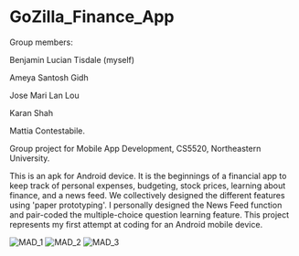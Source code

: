 # GoZilla_Finance_App

Group members:

Benjamin Lucian Tisdale (myself)

Ameya Santosh Gidh

Jose Mari Lan Lou

Karan Shah

Mattia Contestabile.

Group project for Mobile App Development, CS5520, Northeastern University.

This is an apk for Android device. It is the beginnings of a financial app to keep track of personal expenses, budgeting, stock prices, learning about finance, and a news feed. We collectively designed the different features using 'paper prototyping'. I personally designed the News Feed function and pair-coded the multiple-choice question learning feature. This project represents my first attempt at coding for an Android mobile device.

![MAD_1](https://user-images.githubusercontent.com/53150782/194775561-052b1be4-ac75-4fc6-8c60-9afef377c205.PNG)
![MAD_2](https://user-images.githubusercontent.com/53150782/194775565-b9f1ad99-a78c-48c0-9ef1-91393ec70ec7.PNG)
![MAD_3](https://user-images.githubusercontent.com/53150782/194775566-e0da36ca-4343-476a-8f0c-9e06e80ccaaf.PNG)
